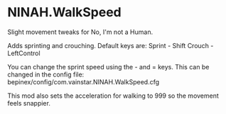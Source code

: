 # NINAH.WalkSpeed

Slight movement tweaks for No, I'm not a Human.

Adds sprinting and crouching. Default keys are:
Sprint - Shift
Crouch - LeftControl

You can change the sprint speed using the - and = keys. This can be changed in the config file:
bepinex/config/com.vainstar.NINAH.WalkSpeed.cfg

This mod also sets the acceleration for walking to 999 so the movement feels snappier.
